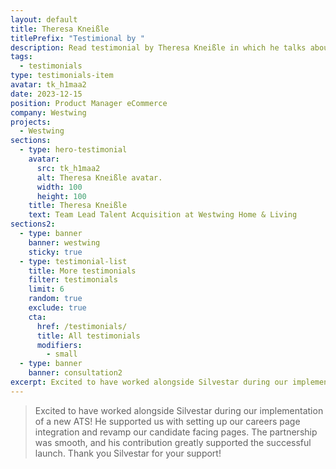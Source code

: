 ```yaml
---
layout: default
title: Theresa Kneißle
titlePrefix: "Testimional by "
description: Read testimonial by Theresa Kneißle in which he talks about his positive experience in working with Silvestar Bistrović.
tags:
  - testimonials
type: testimonials-item
avatar: tk_h1maa2
date: 2023-12-15
position: Product Manager eCommerce
company: Westwing
projects:
  - Westwing
sections:
  - type: hero-testimonial
    avatar:
      src: tk_h1maa2
      alt: Theresa Kneißle avatar.
      width: 100
      height: 100
    title: Theresa Kneißle
    text: Team Lead Talent Acquisition at Westwing Home & Living
sections2:
  - type: banner
    banner: westwing
    sticky: true
  - type: testimonial-list
    title: More testimonials
    filter: testimonials
    limit: 6
    random: true
    exclude: true
    cta:
      href: /testimonials/
      title: All testimonials
      modifiers:
        - small
  - type: banner
    banner: consultation2
excerpt: Excited to have worked alongside Silvestar during our implementation of a new ATS...
---
```


> Excited to have worked alongside Silvestar during our implementation of a new ATS! He supported us with setting up our careers page integration and revamp our candidate facing pages. The partnership was smooth, and his contribution greatly supported the successful launch. Thank you Silvestar for your support!
